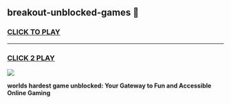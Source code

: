
## breakout-unblocked-games 👋
<h3>
<a href="https://premium.freeplayer.one?title=breakout-unblocked-games&ref=14F">CLICK TO PLAY</a></h3>
<hr>

<h3>
<a href="https://premium.freeplayer.one?title=breakout-unblocked-games&ref=14F">CLICK 2 PLAY</a>
  
</h3>

<a href="https://premium.freeplayer.one?title=breakout-unblocked-games&ref=12F/"><img src="https://clearcache.store/games.png"></a>


**worlds hardest game unblocked: Your Gateway to Fun and Accessible Online Gaming**
